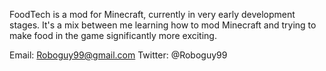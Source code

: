 FoodTech is a mod for Minecraft, currently in very early development stages. It's a mix between me learning how to mod Minecraft and trying to make food in the game significantly
more exciting.

Email: Roboguy99@gmail.com
Twitter: @Roboguy99